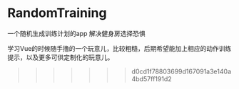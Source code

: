 
# RandomTraining
一个随机生成训练计划的app 解决健身房选择恐惧

学习Vue的时候随手撸的一个玩意儿，比较粗糙，后期希望能加上相应的动作训练提示，以及更多可供定制化的玩意儿。
>>>>>>> d0cd1f78803699d167091a3e140a4bd57ff191d2
